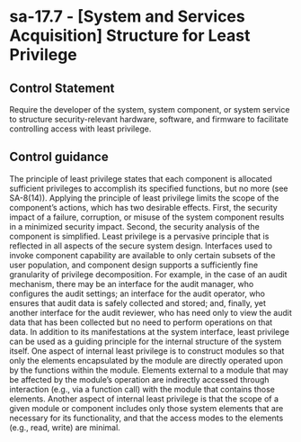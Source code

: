 # sa-17.7 - \[System and Services Acquisition\] Structure for Least Privilege

## Control Statement

Require the developer of the system, system component, or system service to structure security-relevant hardware, software, and firmware to facilitate controlling access with least privilege.

## Control guidance

The principle of least privilege states that each component is allocated sufficient privileges to accomplish its specified functions, but no more (see SA-8(14)). Applying the principle of least privilege limits the scope of the component’s actions, which has two desirable effects. First, the security impact of a failure, corruption, or misuse of the system component results in a minimized security impact. Second, the security analysis of the component is simplified. Least privilege is a pervasive principle that is reflected in all aspects of the secure system design. Interfaces used to invoke component capability are available to only certain subsets of the user population, and component design supports a sufficiently fine granularity of privilege decomposition. For example, in the case of an audit mechanism, there may be an interface for the audit manager, who configures the audit settings; an interface for the audit operator, who ensures that audit data is safely collected and stored; and, finally, yet another interface for the audit reviewer, who has need only to view the audit data that has been collected but no need to perform operations on that data. In addition to its manifestations at the system interface, least privilege can be used as a guiding principle for the internal structure of the system itself. One aspect of internal least privilege is to construct modules so that only the elements encapsulated by the module are directly operated upon by the functions within the module. Elements external to a module that may be affected by the module’s operation are indirectly accessed through interaction (e.g., via a function call) with the module that contains those elements. Another aspect of internal least privilege is that the scope of a given module or component includes only those system elements that are necessary for its functionality, and that the access modes to the elements (e.g., read, write) are minimal.
